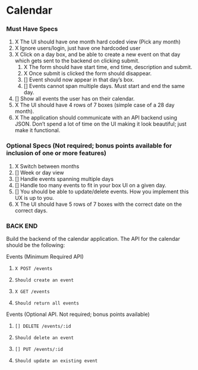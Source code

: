 # Calendar

### Must Have Specs
1. X The UI should have one month hard coded view (Pick any month)
1. X Ignore users/login, just have one hardcoded user
1. X Click on a day box, and be able to create a new event on that day which gets sent to the backend on clicking submit.
   1. X The form should have start time, end time, description and submit.
   1. X Once submit is clicked the form should disappear.
   1. [] Event should now appear in that day’s box.
   1. [] Events cannot span multiple days. Must start and end the same day.
1. [] Show all events the user has on their calendar.
1. X The UI should have 4 rows of 7 boxes (simple case of a 28 day month).
1. X The application should communicate with an API backend using JSON. Don’t spend a lot of time on the  UI making it look beautiful; just make it functional.

### Optional Specs (Not required; bonus points available for inclusion of one or more features)
1. X Switch between months
1. [] Week or day view
1. [] Handle events spanning multiple days
1. [] Handle too many events to fit in your box UI on a given day.
1. [] You should be able to update/delete events. How you implement this UX is up to you.
1. X The UI should have 5 rows of 7 boxes with the correct date on the correct days.


### BACK END
Build the backend of the calendar application. The API for the calendar should be the following:

Events (Minimum Required API)
1.     X POST /events
  1.     Should create an event
1.     X GET /events
  1.     Should return all events

Events (Optional API. Not required; bonus points available)
1.     [] DELETE /events/:id
  1.     Should delete an event
1.     [] PUT /events/:id
  1.     Should update an existing event
